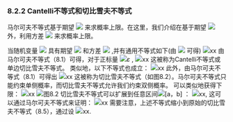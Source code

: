 ### 8.2.2 Cantelli不等式和切比雪夫不等式


马尔可夫不等式基于期望 <img src="http://latex.codecogs.com/gif.latex?E[x]" style="border:none;"> 来求概率上限。在这里，我们介绍在基于期望 <img src="http://latex.codecogs.com/gif.latex?E[x]" style="border:none;"> 外，利用方差 <img src="http://latex.codecogs.com/gif.latex?V[x]" style="border:none;"> 来求概率上限。  

当随机变量 <img src="http://latex.codecogs.com/gif.latex?x" style="border:none;"> 具有期望 <img src="http://latex.codecogs.com/gif.latex?E[x]" style="border:none;"> 和方差 <img src="http://latex.codecogs.com/gif.latex?V[x]" style="border:none;"> ,并有通用不等式如下(由 <img src="http://latex.codecogs.com/gif.latex?在此插入Latex公式" style="border:none;"> 可得)
<img src="http://latex.codecogs.com/gif.latex?在此插入Latex公式" style="border:none;">xx
由马尔可夫不等式（8.1）可得，对于正标量 <img src="http://latex.codecogs.com/gif.latex?在此插入Latex公式" style="border:none;">$\varepsilon$ ,
<img src="http://latex.codecogs.com/gif.latex?在此插入Latex公式" style="border:none;">xx
这被称为Cantelli不等式或单边切比雪夫不等式。 类似地，以下不等式也成立：
<img src="http://latex.codecogs.com/gif.latex?在此插入Latex公式" style="border:none;">xx
此外，由马尔可夫不等式（8.1）可得出
<img src="http://latex.codecogs.com/gif.latex?在此插入Latex公式" style="border:none;">xx
这被称为切比雪夫不等式（如图8.2）。马尔可夫不等式只能约束单侧概率，而切比雪夫不等式允许我们约束双侧概率。 可以类似地获得下限：
<img src="http://latex.codecogs.com/gif.latex?在此插入Latex公式" style="border:none;">xx
![图8.2](图8.2.png)
切比雪夫不等式可以扩展到任意区间<img src="http://latex.codecogs.com/gif.latex?在此插入Latex公式" style="border:none;">[a，b] ：
<img src="http://latex.codecogs.com/gif.latex?在此插入Latex公式" style="border:none;">xx,
这可以通过马尔可夫不等式来证明：
<img src="http://latex.codecogs.com/gif.latex?在此插入Latex公式" style="border:none;">xx
需要注意，上述不等式缩小到原始的切比雪夫不等式（8.5），通过设
<img src="http://latex.codecogs.com/gif.latex?在此插入Latex公式" style="border:none;">xx.
